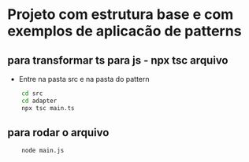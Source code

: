 # Projeto com estrutura base e com exemplos de aplicacão de patterns
## para transformar ts para js - npx tsc arquivo

- Entre na pasta src e na pasta do pattern
```bash
    cd src
    cd adapter
    npx tsc main.ts
```

## para rodar o arquivo
```bash
    node main.js
```